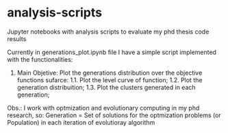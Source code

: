 # analysis-scripts
Jupyter notebooks with analysis scripts to evaluate my phd thesis code results

Currently in generations_plot.ipynb file I have a simple script implemented with the functionalities: 
  1. Main Objetive: Plot the generations distribution over the objective functions sufarce:
      1.1. Plot the level curve of function;
      1.2. Plot the generation distribuition;
      1.3. Plot the clusters generated in each generation;

Obs.: I work with optmization and evolutionary computing in my phd research, so: Generation = Set of solutions for the optmization problems (or Population) in each iteration of evolutioray algorithm

